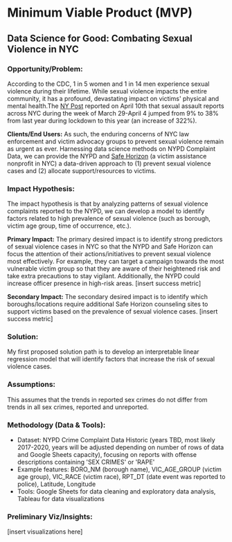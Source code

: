 # Minimum Viable Product (MVP)

## Data Science for Good: Combating Sexual Violence in NYC

### Opportunity/Problem:
According to the CDC, 1 in 5 women and 1 in 14 men experience sexual violence during their lifetime.  While sexual violence impacts the entire community, it has a profound, devastating impact on victims' physical and mental health.The [NY Post](https://nypost.com/2021/04/10/sexual-assault-across-nyc-up-125-from-same-time-last-year/) reported on April 10th that sexual assault reports across NYC during the week of March 29-April 4 jumped from 9% to 38% from last year during lockdown to this year (an increase of 322%). 

**Clients/End Users:**
As such, the enduring concerns of NYC law enforcement and victim advocacy groups to prevent sexual violence remain as urgent as ever. Harnessing data science methods on NYPD Complaint Data, we can provide the NYPD and [Safe Horizon](https://www.safehorizon.org/our-services/what-we-do/) (a victim assistance nonprofit in NYC) a data-driven approach to (1) prevent sexual violence cases and (2) allocate support/resources to victims.

### Impact Hypothesis:
The impact hypothesis is that by analyzing patterns of sexual violence complaints reported to the NYPD, we can develop a model to identify factors related to high prevalence of sexual violence (such as borough, victim age group, time of occurrence, etc.).

**Primary Impact:** The primary desired impact is to identify strong predictors of sexual violence cases in NYC so that the NYPD and Safe Horizon can focus the attention of their actions/initiatives to prevent sexual violence most effectively. For example, they can target a campaign towards the most vulnerable victim group so that they are aware of their heightened risk and take extra precautions to stay vigilant. Additionally, the NYPD could increase officer presence in high-risk areas. [insert success metric]

**Secondary Impact:** The secondary desired impact is to identify which boroughs/locations require additional Safe Horizon counseling sites to support victims based on the prevalence of sexual violence cases. [insert success metric]

### Solution:
My first proposed solution path is to develop an interpretable linear regression model that will identify factors that increase the risk of sexual violence cases.

### Assumptions:
This assumes that the trends in reported sex crimes do not differ from trends in all sex crimes, reported and unreported.

### Methodology (Data & Tools):
* Dataset: NYPD Crime Complaint Data Historic (years TBD, most likely 2017-2020, years will be adjusted depending on number of rows of data and Google Sheets capacity), focusing on reports with offense descriptions containing 'SEX CRIMES' or 'RAPE'
* Example features: BORO_NM (borough name), VIC_AGE_GROUP (victim age group), VIC_RACE (victim race), RPT_DT (date event was reported to police), Latitude, Longitude
* Tools: Google Sheets for data cleaning and exploratory data analysis, Tableau for data visualizations

### Preliminary Viz/Insights:
[insert visualizations here]






